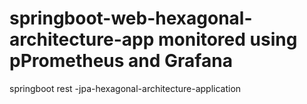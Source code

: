 # springboot-web-hexagonal-architecture-app monitored using pPrometheus and Grafana
springboot rest -jpa-hexagonal-architecture-application
